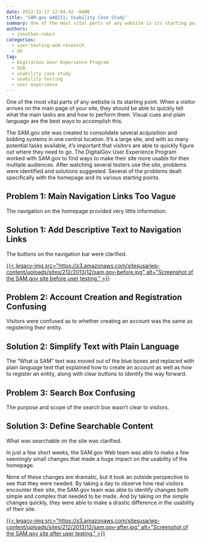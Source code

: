 ```yaml
---
date: 2012-12-17 12:04:42 -0400
title: 'SAM.gov &#8211; Usability Case Study'
summary: One of the most vital parts of any website is its starting point. When a visitor arrives on the main page of your site, they should be able to quickly tell what the main tasks are and how to perform them. Visual cues and plain language are the best ways to accomplish this. The SAM.gov
authors:
  - jonathan-rubin
categories:
  - user-testing-and-research
  - UX
tag:
  - DigitalGov User Experience Program
  - GSA
  - usability case study
  - usability testing
  - user experience
---
```


One of the most vital parts of any website is its starting point. When a visitor arrives on the main page of your site, they should be able to quickly tell what the main tasks are and how to perform them. Visual cues and plain language are the best ways to accomplish this.

The SAM.gov site was created to consolidate several acquisition and bidding systems in one central location. It&#8217;s a large site, and with so many potential tasks available, it’s important that visitors are able to quickly figure out where they need to go. The DigitalGov User Experience Program  worked with SAM.gov to find ways to make their site more usable for their multiple audiences. After watching several testers use the site, problems were identified and solutions suggested. Several of the problems dealt specifically with the homepage and its various starting points.

## Problem 1: Main Navigation Links Too Vague

The navigation on the homepage provided very little information.

## Solution 1: Add Descriptive Text to Navigation Links

The buttons on the navigation bar were clarified.

[{{< legacy-img src="https://s3.amazonaws.com/sitesusa/wp-content/uploads/sites/212/2013/12/sam.gov-before.jpg" alt="Screenshot of the SAM.gov site before user testing." >}}](https://s3.amazonaws.com/sitesusa/wp-content/uploads/sites/212/2013/12/sam.gov-before.jpg)

## Problem 2: Account Creation and Registration Confusing

Visitors were confused as to whether creating an account was the same as registering their entity.

## Solution 2: Simplify Text with Plain Language

The “What is SAM” text was moved out of the blue boxes and replaced with plain language text that explained how to create an account as well as how to register an entity, along with clear buttons to identify the way forward.

## Problem 3: Search Box Confusing

The purpose and scope of the search box wasn’t clear to visitors.

## Solution 3: Define Searchable Content

What was searchable on the site was clarified.

In just a few short weeks, the SAM.gov Web team was able to make a few seemingly small changes that made a huge impact on the usability of the homepage.

None of these changes are dramatic, but it took an outside perspective to see that they were needed. By taking a day to observe how real visitors encounter their site, the SAM.gov team was able to identify changes both simple and complex that needed to be made. And by taking on the simple changes quickly, they were able to make a drastic difference in the usability of their site.

[{{< legacy-img src="https://s3.amazonaws.com/sitesusa/wp-content/uploads/sites/212/2013/12/sam.gov-after.jpg" alt="Screenshot of the SAM.gov site after user testing." >}}](https://s3.amazonaws.com/sitesusa/wp-content/uploads/sites/212/2013/12/sam.gov-after.jpg)